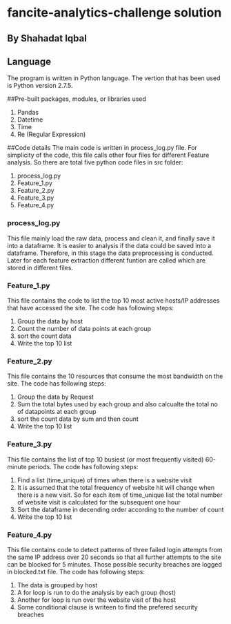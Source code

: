 # fancite-analytics-challenge solution 
## By Shahadat Iqbal

## Language
The program is written in Python language. The vertion that has been used is Python version 2.7.5.

##Pre-built packages, modules, or libraries used
1. Pandas
2. Datetime
3. Time
4. Re (Regular Expression)

##Code details
The main code is written in process_log.py file. For simplicity of the code, this file calls other four files for different Feature analysis.
So there are total five python code files in src folder:
1. process_log.py
2. Feature_1.py
3. Feature_2.py
4. Feature_3.py
5. Feature_4.py

### process_log.py
This file mainly load the raw data, process and clean it, and finally save it into a dataframe. It is easier to analysis if the data could be saved into a dataframe. 
Therefore, in this stage the data preprocessing is conducted. Later for each feature extraction different funtion are called which are stored in different files.

### Feature_1.py
This file contains the code to list the top 10 most active hosts/IP addresses that have accessed the site. The code has following steps:
1. Group the data by host
2. Count the number of data points at each group
3. sort the count data
4. Write the top 10 list

### Feature_2.py
This file contains the 10 resources that consume the most bandwidth on the site. The code has following steps:
1. Group the data by Request
2. Sum the total bytes used by each group and also calcualte the total no of datapoints at each group
3. sort the count data by sum and then count
4. Write the top 10 list

### Feature_3.py
This file contains the list of top 10 busiest (or most frequently visited) 60-minute periods. 
The code has following steps:
1. Find a list (time_unique) of times when there is a website visit
2. It is assumed that the total frequency of website hit will change when there is a new visit. So for each item of time_unique list the total number of website visit is calculated for the subsequent one hour
3. Sort the dataframe in decending order according to the number of count 
4. Write the top 10 list

### Feature_4.py
This file contains code to detect patterns of three failed login attempts from the same IP address over 20 seconds so that all further attempts to the site can be blocked for 5 minutes. Those possible security breaches are logged in blocked.txt file.
The code has following steps:
1. The data is grouped by host
2. A for loop is run to do the analysis by each group (host)
3. Another for loop is run over the website visit of the host
4. Some conditional clause is writeen to find the prefered security breaches
